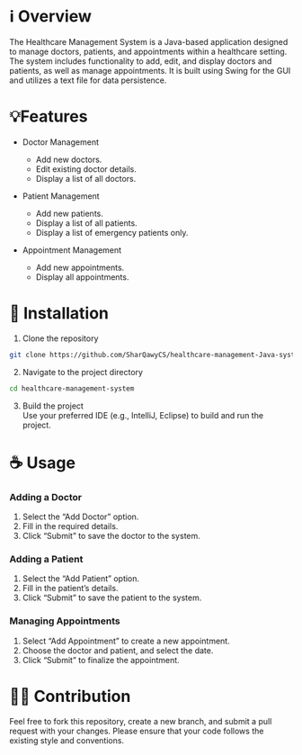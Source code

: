 # ℹ️ Overview
The Healthcare Management System is a Java-based application designed to manage doctors, patients, and appointments within a healthcare setting. The system includes functionality to add, edit, and display doctors and patients, as well as manage appointments. It is built using Swing for the GUI and utilizes a text file for data persistence.

# 💡Features
- Doctor Management
  - Add new doctors.
  - Edit existing doctor details.
  - Display a list of all doctors.

- Patient Management
  - Add new patients.
  - Display a list of all patients.
  - Display a list of emergency patients only.

- Appointment Management
  - Add new appointments.
  - Display all appointments.

# 🏁 Installation
1. Clone the repository
```bash
git clone https://github.com/SharQawyCS/healthcare-management-Java-system.git
```

2. Navigate to the project directory
```bash
cd healthcare-management-system
```

3.	Build the project \
Use your preferred IDE (e.g., IntelliJ, Eclipse) to build and run the project.

# ☕ Usage

### Adding a Doctor
1.	Select the “Add Doctor” option.
2.	Fill in the required details.
3.	Click “Submit” to save the doctor to the system.

### Adding a Patient
1.	Select the “Add Patient” option.
2.	Fill in the patient’s details.
3.	Click “Submit” to save the patient to the system.

### Managing Appointments
1.	Select “Add Appointment” to create a new appointment.
2.	Choose the doctor and patient, and select the date.
3.	Click “Submit” to finalize the appointment.

# 🤝🏻‍ Contribution
Feel free to fork this repository, create a new branch, and submit a pull request with your changes. Please ensure that your code follows the existing style and conventions.
